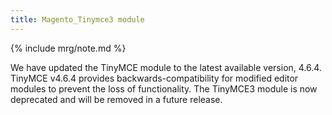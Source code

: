 ```yaml
---
title: Magento_Tinymce3 module
---
```


{% include mrg/note.md %}

We have updated the TinyMCE module to the latest available version, 4.6.4. TinyMCE v4.6.4 provides backwards-compatibility for modified editor modules to prevent the loss of functionality. The TinyMCE3 module is now deprecated and will be removed in a future release.
